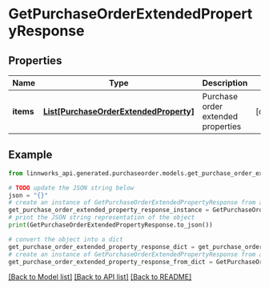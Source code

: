 # GetPurchaseOrderExtendedPropertyResponse


## Properties

Name | Type | Description | Notes
------------ | ------------- | ------------- | -------------
**items** | [**List[PurchaseOrderExtendedProperty]**](PurchaseOrderExtendedProperty.md) | Purchase order extended properties | [optional] 

## Example

```python
from linnworks_api.generated.purchaseorder.models.get_purchase_order_extended_property_response import GetPurchaseOrderExtendedPropertyResponse

# TODO update the JSON string below
json = "{}"
# create an instance of GetPurchaseOrderExtendedPropertyResponse from a JSON string
get_purchase_order_extended_property_response_instance = GetPurchaseOrderExtendedPropertyResponse.from_json(json)
# print the JSON string representation of the object
print(GetPurchaseOrderExtendedPropertyResponse.to_json())

# convert the object into a dict
get_purchase_order_extended_property_response_dict = get_purchase_order_extended_property_response_instance.to_dict()
# create an instance of GetPurchaseOrderExtendedPropertyResponse from a dict
get_purchase_order_extended_property_response_from_dict = GetPurchaseOrderExtendedPropertyResponse.from_dict(get_purchase_order_extended_property_response_dict)
```
[[Back to Model list]](../README.md#documentation-for-models) [[Back to API list]](../README.md#documentation-for-api-endpoints) [[Back to README]](../README.md)


